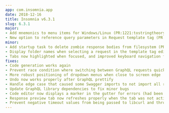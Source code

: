 ```yaml
---
app: com.insomnia.app
date: 2018-12-16
title: Insomnia v6.3.1
slug: 6.3.1
major:
- Add mnemonics to menu items for Windows/Linux (PR:1221:tostringtheory)
- New option to reference query parameters in Request template tag (PR:1301:tostringtheory)
minor:
- Add startup task to delete zombie response bodies from filesystem (PR:1292:rickychandra)
- Display folder names when selecting a request in the template tag editor (PR:1293:rickychandra)
- Tabs now highlighted when focused, and improved keyboard navigation for tabs (PR:1300:tostringtheory)
fixes:
- Code generation works again 
- Prevent race condition where switching between GraphQL requests quickly would cause the request body to get overwritten
- More robust positioning of dropdown menus when close to screen edge
- Undo now works properly after GraphQL prettify
- Handle edge case that caused some Swagger imports to not import all request (PR:1302:thewheat)
- Update GraphQL library dependencies to fix minor bugs
- Code editor now displays a marker in the gutter for errors (had been broken for a long time)
- Response preview tab now refreshes properly when the tab was not active (PR:1294:rickychandra)
- Prevent negative timeout values from being passed to libcurl and throwing an error
---
```

